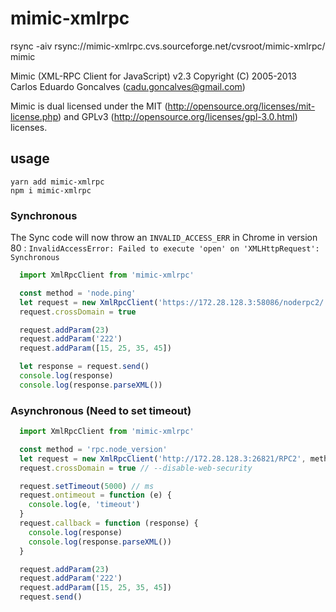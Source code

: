 # mimic-xmlrpc

rsync -aiv rsync://mimic-xmlrpc.cvs.sourceforge.net/cvsroot/mimic-xmlrpc/ mimic

Mimic (XML-RPC Client for JavaScript) v2.3
Copyright (C) 2005-2013 Carlos Eduardo Goncalves (cadu.goncalves@gmail.com)

Mimic is dual licensed under the MIT (http://opensource.org/licenses/mit-license.php) 
and GPLv3 (http://opensource.org/licenses/gpl-3.0.html) licenses.

## usage

```shell
yarn add mimic-xmlrpc
npm i mimic-xmlrpc
```

### Synchronous

The Sync code will now throw an `INVALID_ACCESS_ERR` in Chrome in version 80 : `InvalidAccessError: Failed to execute 'open' on 'XMLHttpRequest': Synchronous`

```javascript
  import XmlRpcClient from 'mimic-xmlrpc'

  const method = 'node.ping'
  let request = new XmlRpcClient('https://172.28.128.3:58086/noderpc2/', method)
  request.crossDomain = true

  request.addParam(23)
  request.addParam('222')
  request.addParam([15, 25, 35, 45])

  let response = request.send()
  console.log(response)
  console.log(response.parseXML())
```

### Asynchronous (Need to set timeout)

```javascript
  import XmlRpcClient from 'mimic-xmlrpc'

  const method = 'rpc.node_version'
  let request = new XmlRpcClient('http://172.28.128.3:26821/RPC2', method)
  request.crossDomain = true // --disable-web-security

  request.setTimeout(5000) // ms
  request.ontimeout = function (e) {
    console.log(e, 'timeout')
  }
  request.callback = function (response) {
    console.log(response)
    console.log(response.parseXML())
  }

  request.addParam(23)
  request.addParam('222')
  request.addParam([15, 25, 35, 45])
  request.send()
```
